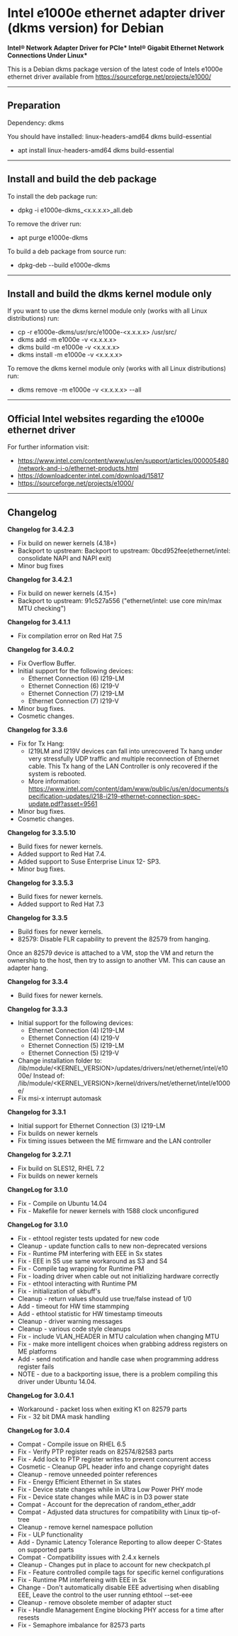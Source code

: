 # Intel e1000e ethernet adapter driver (dkms version) for Debian

__Intel® Network Adapter Driver for PCIe* Intel® Gigabit Ethernet Network Connections Under Linux*__

This is a Debian dkms package version of the latest code of Intels e1000e ethernet driver available from https://sourceforge.net/projects/e1000/

---

## Preparation
Dependency: dkms

You should have installed: linux-headers-amd64 dkms build-essential
* apt install linux-headers-amd64 dkms build-essential

---

## Install and build the deb package

To install the deb package run:
* dpkg -i e1000e-dkms_<x.x.x.x>_all.deb

To remove the driver run:
* apt purge e1000e-dkms

To build a deb package from source run:
* dpkg-deb --build e1000e-dkms

---

## Install and build the dkms kernel module only

If you want to use the dkms kernel module only (works with all Linux distributions) run:
* cp -r e1000e-dkms/usr/src/e1000e-<x.x.x.x> /usr/src/
* dkms add -m e1000e -v <x.x.x.x>
* dkms build -m e1000e -v <x.x.x.x>
* dkms install -m e1000e -v <x.x.x.x>

To remove the dkms kernel module only (works with all Linux distributions) run:
* dkms remove -m e1000e -v <x.x.x.x> --all

---

## Official Intel websites regarding the e1000e ethernet driver

For further information visit:
* https://www.intel.com/content/www/us/en/support/articles/000005480/network-and-i-o/ethernet-products.html
* https://downloadcenter.intel.com/download/15817
* https://sourceforge.net/projects/e1000/

---

## Changelog

**Changelog for 3.4.2.3**
* Fix build on newer kernels (4.18+)
* Backport to upstream: Backport to upstream: 0bcd952fee(ethernet/intel: consolidate NAPI and NAPI exit)
* Minor bug fixes

**Changelog for 3.4.2.1**
* Fix build on newer kernels (4.15+)
* Backport to upstream: 91c527a556 ("ethernet/intel: use core min/max MTU checking")

**Changelog for 3.4.1.1**
* Fix compilation error on Red Hat 7.5

**Changelog for 3.4.0.2**
* Fix Overflow Buffer.
* Initial support for the following devices:
  * Ethernet Connection (6) I219-LM
  * Ethernet Connection (6) I219-V
  * Ethernet Connection (7) I219-LM
  * Ethernet Connection (7) I219-V  
* Minor bug fixes.
* Cosmetic changes.

**Changelog for 3.3.6**
* Fix for Tx Hang:
  * I219LM and I219V devices can fall into unrecovered Tx hang under very stressfully UDP traffic and multiple reconnection of Ethernet cable. This Tx hang of the LAN Controller is only recovered if the system is rebooted.
  * More information: https://www.intel.com/content/dam/www/public/us/en/documents/specification-updates/i218-i219-ethernet-connection-spec-update.pdf?asset=9561
* Minor bug fixes.
* Cosmetic changes.

**Changelog for 3.3.5.10**
* Build fixes for newer kernels.
* Added support to Red Hat 7.4.
* Added support to Suse Enterprise Linux 12- SP3.
* Minor bug fixes.

**Changelog for 3.3.5.3**
* Build fixes for newer kernels.
* Added support to Red Hat 7.3

**Changelog for 3.3.5**
* Build fixes for newer kernels.
* 82579: Disable FLR capability to prevent the 82579 from hanging.

Once an 82579 device is attached to a VM, stop the VM and return the ownership to the host, then try to assign to another VM. This can cause an adapter hang.

**Changelog for 3.3.4**
* Build fixes for newer kernels.

**Changelog for 3.3.3**
* Initial support for the following devices:
  * Ethernet Connection (4) I219-LM
  * Ethernet Connection (4) I219-V
  * Ethernet Connection (5) I219-LM
  * Ethernet Connection (5) I219-V
* Change installation folder to: /lib/module/<KERNEL_VERSION>/updates/drivers/net/ethernet/intel/e1000e/ Instead of: /lib/module/<KERNEL_VERSION>/kernel/drivers/net/ethernet/intel/e1000e/
* Fix msi-x interrupt automask

**Changelog for 3.3.1**
* Initial support for Ethernet Connection (3) I219-LM
* Fix builds on newer kernels
* Fix timing issues between the ME firmware and the LAN controller

**Changelog for 3.2.7.1**
* Fix build on SLES12, RHEL 7.2
* Fix builds on newer kernels

**ChangeLog for 3.1.0**
* Fix - Compile on Ubuntu 14.04
* Fix - Makefile for newer kernels with 1588 clock unconfigured

**ChangeLog for 3.1.0**
* Fix - ethtool register tests updated for new code
* Cleanup - update function calls to new non-deprecated versions
* Fix - Runtime PM interfering with EEE in Sx states
* Fix - EEE in S5 use same workaround as S3 and S4
* Fix - Compile tag wrapping for Runtime PM
* Fix - loading driver when cable out not initializing hardware correctly
* Fix - ethtool interacting with Runtime PM
* Fix - initialization of skbuff's
* Cleanup - return values should use true/false instead of 1/0
* Add - timeout for HW time stammping
* Add - ethtool statistic for HW timestamp timeouts
* Cleanup - driver warning messages
* Cleanup - various code style cleanups
* Fix - include VLAN_HEADER in MTU calculation when changing MTU
* Fix - make more intelligent choices when grabbing address registers on ME platforms
* Add - send notification and handle case when programming address register fails
* NOTE - due to a backporting issue, there is a problem compiling this driver
	under Ubuntu 14.04.

**ChangeLog for 3.0.4.1**
* Workaround - packet loss when exiting K1 on 82579 parts
* Fix - 32 bit DMA mask handling

**ChangeLog for 3.0.4**
* Compat - Compile issue on RHEL 6.5
* Fix - Verify PTP register reads on 82574/82583 parts
* Fix - Add lock to PTP register writes to prevent concurrent access
* Cosmetic - Cleanup GPL header info and change copyright dates
* Cleanup - remove unneeded pointer references
* Fix - Energy Efficient Ethernet in Sx states
* Fix - Device state changes while in Ultra Low Power PHY mode
* Fix - Device state changes while MAC is in D3 power state
* Compat - Account for the deprecation of random_ether_addr
* Compat - Adjusted data structures for compatibility with Linux tip-of-tree
* Cleanup - remove kernel namespace pollution
* Fix - ULP functionality
* Add - Dynamic Latency Tolerance Reporting to allow deeper C-States on supported parts
* Compat - Compatibility issues with 2.4.x kernels
* Cleanup - Changes put in place to account for new checkpatch.pl
* Fix - Feature controlled compile tags for specific kernel configurations
* Fix - Runtime PM interfereing with EEE in Sx
* Change - Don't automatically disable EEE advertising when disabling EEE, Leave the control to the user running ethtool --set-eee
* Cleanup - remove obsolete member of adapter stuct
* Fix - Handle Management Engine blocking PHY access for a time after resests
* Fix - Semaphore imbalance for 82573 parts
